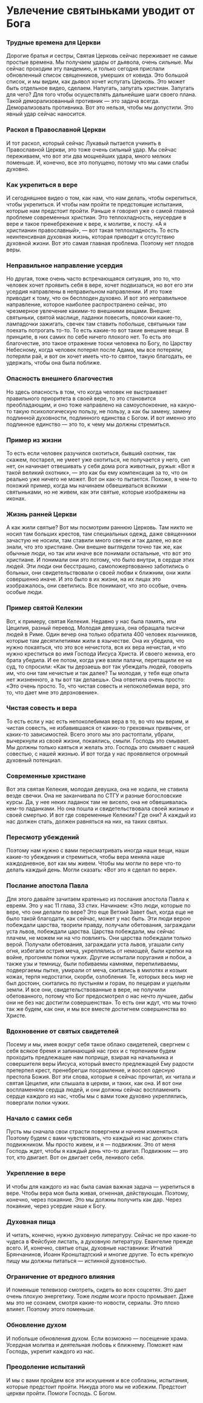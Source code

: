 # Увлечение святыньками уводит от Бога

### Трудные времена для Церкви  
Дорогие братья и сестры, Святая Церковь сейчас переживает не самые простые времена. Мы получаем удары от дьявола, очень сильные. Мы сейчас проходим эту пандемию, и только сегодня прислали обновленный список священников, умерших от ковида. Это большой список, и мы видим, как дьявол хочет испугать Церковь. Это может быть отдельное видео, сделаем. Напугать, запугать христиан. Запугать для чего? Для того чтобы осуществлять дальнейшие шаги своего плана. Такой деморализованный противник — это задача всегда. Деморализовать противника. Вот это нельзя, чтобы мы допустили. Это явный удар сейчас наносится.

### Раскол в Православной Церкви  
И тот раскол, который сейчас Лукавый пытается учинить в Православной Церкви, это тоже очень сильный удар. Мы сейчас переживаем, что вот эти два мощнейших удара, много мелких поменьше. И, конечно, все это попущено, потому что мы сами слабы духовно.

### Как укрепиться в вере  
И сегодняшнее видео о том, как нам, что нам делать, чтобы окрепиться, чтобы укрепиться. И чтобы нам пройти те предстоящие испытания, которые нам предстоит пройти. Раньше я говорил уже о самой главной проблеме современных христиан. Это теплохладность, неусердие в вере и такое пренебрежение к вере, к молитве, к посту. «А я христианин православный», — вот такая теплохладность. То есть неинтенсивная духовная жизнь, которая приводит к отсутствию духовной жизни. Вот это самая главная проблема. Поэтому нет плодов веры.

### Неправильное направление усердия  
Но другая, тоже очень часто встречающаяся ситуация, это то, что человек хочет проявить себя в вере, хочет подвизаться, но вот его эти усердия направлены в неправильном направлении. И это тоже приводит к тому, что он бесплоден духовно. И вот это неправильное направление, которое наиболее распространено сейчас, это чрезмерное увлечение какими-то внешними вещами. Внешне: святыньки, святой маслице, ладанки повесить, поясочки какие-то, лампадочки зажигать, свечек там ставить побольше, святыньки там поехать потрогать то-то. То есть какие-то вот такие внешние вещи. В принципе, в них самих по себе ничего плохого нет. То есть это благочестие, это такое отражение тоски человека по Богу, по Царству Небесному, когда человек потерял после Адама, мы все потеряли, потеряли рай, и вот он хочет иметь что-то святое, такую благодать, ее удержать, чтобы она была поближе.

### Опасность внешнего благочестия  
Но здесь опасность в том, что когда человек не выстраивает правильного приоритета в своей вере, то это становится преобладающим, и оно тоже направлено на самоуспокоение, на какую-то такую психологическую пользу, не пользу, а как бы замену, замену подлинной духовности, подлинного единства с Богом. И вот именно это подлинное единство — это то, к чему мы должны стремиться.

### Пример из жизни  
То есть если человек разучился охотиться, бывший охотник, так скажем, постарел, не умеет уже охотиться, не получается у него, сил нет, он начинает отвешивать у себя дома рога животных, ружья: «Вот я такой великий охотник», — это как бы ему компенсация за то, что он реально уже ничего не может. Вот он как-то пытается. Похоже, в чем-то похожий пример, когда мы начинаем обвешиваться всякими святыньками, но не живем, как эти святые, которые изображены на иконах.

### Жизнь ранней Церкви  
А как жили святые? Вот мы посмотрим раннюю Церковь. Там никто не носил там больших крестов, там специальных одежд, даже священники зачастую не носили, там ставили много свечек и так далее, но все знали, что это христиане. Они внешне выглядели точно так же, как обычные люди, но так или иначе все понимали остальные, что вот это христиане. И понимали они это потому, что было внутри, в сердце этих людей. Эти люди они бесстрашно, самопожертвованно заботились о больных, они свидетельствовали о своей любви к ближним, они жили совершенно иначе. И это было в их жизни, на их лицах это изображалось, они светились. Все понимают, что это особые, очень особые люди.

### Пример святой Келекии  
Вот, к примеру, святая Келекия. Недавно у нас была память, или Цецилия, разный перевод. Молодая девушка, она обращала тысячи людей в Риме. Один вечер она только обратила 400 человек язычников, которые там десятилетиями жили в язычестве. Она их убедила, что нужно покаяться, что это все нечистота, вся их вера нечистая, и что нужно креститься во имя Господа Иисуса Христа. И своего жениха, его брата убедила. И ее потом, когда уже взяли палачи, перетащили ее на суд, то спросили: «Как ты дерзаешь вот так убеждать людей, говорить им, что они там нечистые и так далее? Ты молодая, у тебя еще опыта нет жизненного, а ты вот так делаешь». Она ответила очень просто: «Это очень просто. То, что чистая совесть и непоколебимая вера, это то, что дает мне это дерзновение».

### Чистая совесть и вера  
То есть если у нас есть непоколебимая вера в то, во что мы верим, и чистая совесть, не избавившаяся от каких-то греховных привычек, от каких-то зависимостей. Всего этого мы это растоптали, убрали, вычеркнули из своей жизни, покаялись, смыли. Господь это смывает. Мы должны только каяться и желать это. Господь это смывает с нашей совестью, с нашей жизнью. И вот тогда у нас проявляется огромный духовный потенциал.

### Современные христиане  
Вот эта святая Келекия, молодая девушка, она не ходила, не ставила везде свечки. Она не заканчивала по СТГУ и разные богословские курсы. Да, у нее неких ладанок там не висело, она не обвешивалась кем-то ладанками. Но она пошла и свидетельствовала своей жизнью и своей смертью. И вот где современные Келекии? Где они? А каждый из нас должен стать, должен равняться на них, на таких святых.

### Пересмотр убеждений  
Поэтому нам нужно с вами пересматривать иногда наши вещи, наши какие-то убеждения и стремиться, чтобы вера меняла наше каждодневное, вот как мы живем. Чтобы мы могли по вере что-то делать каждый день. Могли сказать: «Вот это я сделал по вере».

### Послание апостола Павла  
Для этого давайте зачитаем кратенько из послания апостола Павла к евреям. Это у нас 11 глава, 33 стих. Начинаем: «Это люди, которые по вере, что они делали по вере? Это еще Ветхий Завет был, когда еще не было такой благодати, как сейчас, может у нас быть. Эти люди верою побеждали царства, творили правду, получали обетования, заграждали уста львов, побеждали царства. Царства побеждали, мы сейчас плачем, не можем ни на что повлиять. Они царства побеждали только верой. Получали обетования, заграждали уста львов, угашали силу огня, избегали острия меча, укреплялись от немощей, были крепки на войне, прогоняли полки чужих. Другие испытали поругания и побои, а также узы и темницу, были побиваемы камнями, перепиливаемы, подвергаемы пытке, умирали от меча, скитались в милотях и козьих кожах, терпя недостатки, скорби, озлобления. Те, которых весь мир не был достоин, скитались по пустыням и горам, по пещерам и ущельям земли. И все они, свидетельствованные в вере, не получили обетованного, потому что Бог предосмотрел о нас нечто лучшее, дабы они не без нас достигли совершенства». То есть они ждут, что мы точно так же будем, как они, и мы все вместе достигнем совершенства во Христе.

### Вдохновение от святых свидетелей  
Посему и мы, имея вокруг себя такое облако свидетелей, свергнем с себя всякое бремя и запинающий нас грех и с терпением будем проходить предлежащее нам поприще, взирая на начальника и совершителя веры Иисуса, который вместо предлежащей Ему радости претерпел крест, пренебрегши посрамление, и воссел одесную престола Божия. Вот эти слова, которые я сейчас прочитал, их читала и святая Цецилия, или слышала в церкви, и таких, как она. И вот они воспламеняли сердца людей, и они должны сейчас воспламенить сердце каждого из нас, чтобы мы с вами тоже духовно укреплялись, повергали полки чужих.  

### Начало с самих себя  
Пусть мы сначала свои страсти повергнем и начнем изменяться. Поэтому будем с вами чувствовать, что каждый из нас должен стать подвижником. Мы просто живем, и я — подвижник. Это от меня Господь ждет, чтобы я каждый день что-то двигал. Подвижник — это тот, кто двигает. Вот он двигает себя, ленивого себя.  

### Укрепление в вере  
И чтобы для каждого из нас была самая важная задача — укрепиться в вере. Чтобы вера моя была живая, огненная, действующая. Поэтому, конечно, через покаяние. Это мы должны получить как дар. Через покаяние, через усердие наше к Богу.  

### Духовная пища  
И читать, конечно, нужно духовную литературу. Сейчас не про какие-то чудеса в Фейсбуке листать, а духовную литературу. Евангелие прежде всего. И, конечно, святые отцы, духовные наставники: Игнатий Брянчанинов, Иоанн Кронштадтский и многие другие. То есть крепкую пищу мы должны питаться — истинной духовностью.  

### Ограничение от вредного влияния  
И поменьше телевизор смотреть, сидеть во всех соцсетях. Это дает очень плохую энергетику. Тоже людям мозги просто промывает. Даже мы это не сознаем, смотря какие-то новости, сериалы. Это плохо влияет. Поэтому этого поменьше.  

### Обновление духом  
И побольше обновления духом. Если возможно — посещение храма. Усердная молитва и деятельная любовь к ближнему. Поможет нам Господь, укрепит каждого из нас.  

### Преодоление испытаний  
И мы с вами пройдем все эти искушения и все соблазны, испытания, которые предстоит пройти. Никуда этого мы не избежим. Предстоит церкви пройти. Помоги Господь. С Богом.

